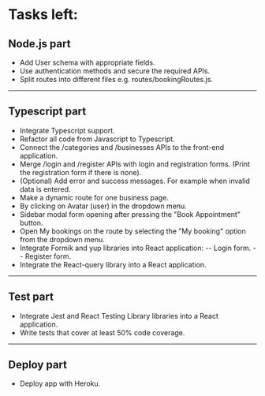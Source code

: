 # Tasks left:

## Node.js part

- Add User schema with appropriate fields.
- Use authentication methods and secure the required APIs.
- Split routes into different files e.g. routes/bookingRoutes.js.

---

## Typescript part

- Integrate Typescript support.
- Refactor all code from Javascript to Typescript.
- Connect the /categories and /businesses APIs to the front-end application.
- Merge /login and /register APIs with login and registration forms. (Print the registration form if there is none).
- (Optional) Add error and success messages. For example when invalid data is entered.
- Make a dynamic route for one business page.
- By clicking on Avatar (user) in the dropdown menu.
- Sidebar modal form opening after pressing the "Book Appointment" button.
- Open My bookings on the route by selecting the "My booking" option from the dropdown menu.
- Integrate Formik and yup libraries into React application:
  -- Login form.
  -- Register form.
- Integrate the React-query library into a React application.

---

## Test part

- Integrate Jest and React Testing Library libraries into a React application.
- Write tests that cover at least 50% code coverage.

---

## Deploy part

- Deploy app with Heroku.
